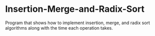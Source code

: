 # Insertion-Merge-and-Radix-Sort
Program that shows how to implement insertion, merge, and radix sort algorithms along with the time each operation takes.
